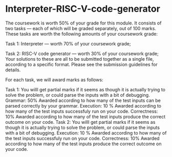 # Interpreter-RISC-V-code-generator



The coursework is worth 50% of your grade for this module. It consists of two tasks — each of which will be graded separately, out of 100 marks. These tasks are worth the following amounts of your coursework grade:

Task 1: Interpreter
— worth 70% of your coursework grade;

Task 2: RISC-V code generator
— worth 30% of your coursework grade;
Your solutions to these are all to be submitted together as a single file, according to a specific format.
Please see the submission guidelines for details.

 

For each task, we will award marks as follows:

Task 1: You willl get partial marks if it seems as though it is actually trying to solve the problem, or could parse the inputs with a bit of debugging.
Grammar: 50%
Awarded according to how many of the test inputs can be parsed correctly by your grammar.
Execution: 10 %
Awarded according to how many of the test inputs successfuly run on your code.
Correctness: 10%
Awarded according to how many of the test inputs produce the correct outcome on your code.
Task 2: You willl get partial marks if it seems as though it is actually trying to solve the problem, or could parse the inputs with a bit of debugging.
Execution: 10 %
Awarded according to how many of the test inputs successfuly run on your code.
Correctness: 10%
Awarded according to how many of the test inputs produce the correct outcome on your code.

